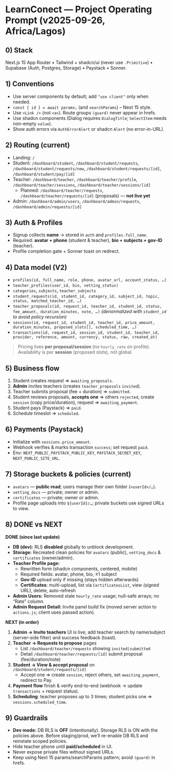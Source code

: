 # LearnConect — Project Operating Prompt (v2025-09-26, Africa/Lagos)

## 0) Stack
Next.js 15 App Router • Tailwind + shadcn/ui (never use `.Primitive`) • Supabase (Auth, Postgres, Storage) • Paystack • Sonner.

## 1) Conventions
- Use server components by default; add `"use client"` only when needed.
- `const { id } = await params;` (and `searchParams`) – Next 15 style.
- Use `<Link />` (not `<a>`). Route groups `(guard)` never appear in hrefs.
- Use shadcn components (Dialog requires `DialogTitle`; `SelectItem` needs non-empty `value`).
- Show auth errors via `AuthErrorAlert` or shadcn `Alert` (no error-in-URL).

## 2) Routing (current)
- Landing: `/`
- Student: `/dashboard/student`, `/dashboard/student/requests`, `/dashboard/student/requests/new`, `/dashboard/student/requests/[id]`, `/dashboard/student/pay/[id]`
- Teacher: `/dashboard/teacher`, `/dashboard/teacher/profile`, `/dashboard/teacher/sessions`, `/dashboard/teacher/sessions/[id]`
  - Planned: `/dashboard/teacher/requests`, `/dashboard/teacher/requests/[id]` (proposals) — **not live yet**
- Admin: `/dashboard/admin/users`, `/dashboard/admin/requests`, `/dashboard/admin/requests/[id]`

## 3) Auth & Profiles
- Signup collects **name** → stored in `auth` and `profiles.full_name`.
- Required: **avatar + phone** (student & teacher), **bio + subjects + gov-ID** (teacher).
- Profile completion gate + Sonner toast on redirect.

## 4) Data model (V2)
- `profiles(id, full_name, role, phone, avatar_url, account_status, …)`
- `teacher_profiles(user_id, bio, vetting_status)`
- `categories`, `subjects`, `teacher_subjects`
- `student_requests(id, student_id, category_id, subject_id, topic, status, matched_teacher_id, …)`
- `teacher_proposals(id, request_id, teacher_id, student_id, status, fee_amount, duration_minutes, note, …)` *(denormalized with `student_id` to avoid policy recursion)*
- `sessions(id, request_id, student_id, teacher_id, price_amount, duration_minutes, proposed_slots[], scheduled_time, …)`
- `transactions(id, request_id, session_id, student_id, teacher_id, provider, reference, amount, currency, status, raw, created_at)`

> Pricing lives **per proposal/session** (no `hourly_rate` on profile). Availability is per **session** (proposed slots), not global.

## 5) Business flow
1) Student creates request ⇒ `awaiting_proposals`.
2) **Admin** invites teachers (creates `teacher_proposals` `invited`).
3) Teacher submits proposal (fee + duration) ⇒ `submitted`.
4) Student reviews proposals, **accepts one** ⇒ others `rejected`, create `session` (copy price/duration), request ⇒ `awaiting_payment`.
5) Student pays (Paystack) ⇒ `paid`.
6) Schedule timeslot ⇒ `scheduled`.

## 6) Payments (Paystack)
- Initialize with `sessions.price_amount`.
- Webhook verifies & marks transaction `success`; set request `paid`.
- Env: `NEXT_PUBLIC_PAYSTACK_PUBLIC_KEY`, `PAYSTACK_SECRET_KEY`, `NEXT_PUBLIC_SITE_URL`.

## 7) Storage buckets & policies (current)
- `avatars` — **public read**; users manage their own folder (`<userId>/…`).
- `vetting_docs` — private; owner or admin.
- `certificates` — private; owner or admin.
- Profile page uploads into `${userId}/…`; private buckets use signed URLs to view.

## 8) DONE vs NEXT

**DONE (since last update)**
- **DB (dev):** RLS **disabled** globally to unblock development.  
- **Storage:** Recreated clean policies for `avatars` (public), `vetting_docs` & `certificates` (owner/admin).
- **Teacher Profile page:**  
  - Rewritten form (shadcn components, centered, mobile)  
  - Required fields: avatar, phone, bio, ≥1 subject  
  - **Gov-ID** upload only if missing (stays hidden afterwards)  
  - **Certificates**: multi-upload, list via `CertificatesList`, view (signed URL), delete, auto-refresh
- **Admin Users:** Removed stale `hourly_rate` usage; null-safe arrays; no “Rate” column.
- **Admin Request Detail:** Invite panel build fix (moved server action to `actions.js`; client uses passed action).

**NEXT (in order)**
1) **Admin → Invite teachers** UI is live; add teacher search by name/subject (server-side filter) and success feedback (toast).
2) **Teacher → Requests to propose** pages  
   - List `/dashboard/teacher/requests` showing `invited|submitted`  
   - Detail `/dashboard/teacher/requests/[id]` submit proposal (fee/duration/note)
3) **Student → View & accept proposal** on `/dashboard/student/requests/[id]`  
   - Accept one ⇒ create `session`, reject others, set `awaiting_payment`, redirect to Pay.
4) **Payment flow** finish & verify end-to-end (webhook → update `transactions` + request status).
5) **Scheduling**: teacher proposes up to 3 times; student picks one ⇒ `sessions.scheduled_time`.

## 9) Guardrails
- **Dev mode:** DB RLS is **OFF** (intentionally). Storage RLS is ON with the policies above. Before staging/prod, we’ll re-enable DB RLS and reinstate scoped policies.
- Hide teacher phone until **paid/scheduled** in UI.
- Never expose private files without signed URLs.
- Keep using Next 15 params/searchParams pattern; avoid `(guard)` in hrefs.
